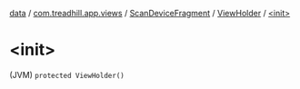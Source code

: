[data](../../../index.md) / [com.treadhill.app.views](../../index.md) / [ScanDeviceFragment](../index.md) / [ViewHolder](index.md) / [&lt;init&gt;](./-init-.md)

# &lt;init&gt;

(JVM) `protected ViewHolder()`